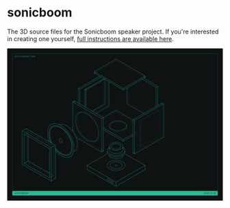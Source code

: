# sonicboom
The 3D source files for the Sonicboom speaker project. If you're interested in creating one yourself, [full instructions are available here](https://lab93.io/building-sonicboom-a-step-by-step-guide/).

![An image showing an exploded 3d wireframe of a speaker.](https://raw.githubusercontent.com/lab93/sonicboom/main/schematics/Exploded.png)
